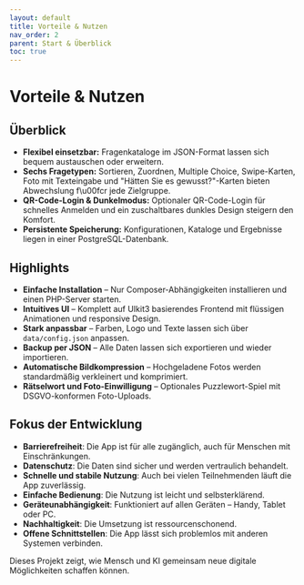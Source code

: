 ```yaml
---
layout: default
title: Vorteile & Nutzen
nav_order: 2
parent: Start & Überblick
toc: true
---
```


# Vorteile & Nutzen

## Überblick

- **Flexibel einsetzbar:** Fragenkataloge im JSON-Format lassen sich bequem austauschen oder erweitern.
- **Sechs Fragetypen:** Sortieren, Zuordnen, Multiple Choice, Swipe-Karten, Foto mit Texteingabe und "Hätten Sie es gewusst?"-Karten bieten Abwechslung f\u00fcr jede Zielgruppe.
- **QR-Code-Login & Dunkelmodus:** Optionaler QR-Code-Login für schnelles Anmelden und ein zuschaltbares dunkles Design steigern den Komfort.
- **Persistente Speicherung:** Konfigurationen, Kataloge und Ergebnisse liegen in einer PostgreSQL-Datenbank.

## Highlights

- **Einfache Installation** – Nur Composer-Abhängigkeiten installieren und einen PHP-Server starten.
- **Intuitives UI** – Komplett auf UIkit3 basierendes Frontend mit flüssigen Animationen und responsive Design.
- **Stark anpassbar** – Farben, Logo und Texte lassen sich über `data/config.json` anpassen.
- **Backup per JSON** – Alle Daten lassen sich exportieren und wieder importieren.
- **Automatische Bildkompression** – Hochgeladene Fotos werden standardmäßig verkleinert und komprimiert.
- **Rätselwort und Foto-Einwilligung** – Optionales Puzzlewort-Spiel mit DSGVO-konformen Foto-Uploads.

## Fokus der Entwicklung

- **Barrierefreiheit**: Die App ist für alle zugänglich, auch für Menschen mit Einschränkungen.
- **Datenschutz**: Die Daten sind sicher und werden vertraulich behandelt.
- **Schnelle und stabile Nutzung**: Auch bei vielen Teilnehmenden läuft die App zuverlässig.
- **Einfache Bedienung**: Die Nutzung ist leicht und selbsterklärend.
- **Geräteunabhängigkeit**: Funktioniert auf allen Geräten – Handy, Tablet oder PC.
- **Nachhaltigkeit**: Die Umsetzung ist ressourcenschonend.
- **Offene Schnittstellen**: Die App lässt sich problemlos mit anderen Systemen verbinden.

Dieses Projekt zeigt, wie Mensch und KI gemeinsam neue digitale Möglichkeiten schaffen können.

